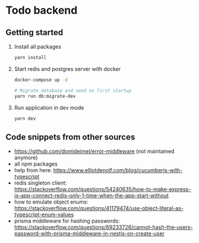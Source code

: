 # Todo backend

## Getting started

1. Install all packages
   ```bash
   yarn install
   ```

2. Start redis and postgres server with docker
   ```bash
   docker-compose up -d

   # Migrate database and seed on first startup
   yarn run db:migrate-dev
   ```

3. Run application in dev mode
   ```bash
   yarn dev
   ```

## Code snippets from other sources

* https://github.com/domideimel/error-middleware  (not maintained anymore)
* all npm packages
* help from here: https://www.elliotdenolf.com/blog/cucumberjs-with-typescript
* redis singleton client: https://stackoverflow.com/questions/54240635/how-to-make-express-js-app-connect-redis-only-1-time-when-the-app-start-without
* how to emulate object enums: https://stackoverflow.com/questions/41179474/use-object-literal-as-typescript-enum-values
* prisma middleware for hashing passwords: https://stackoverflow.com/questions/69233726/cannot-hash-the-users-password-with-prisma-middleware-in-nestjs-on-create-user
